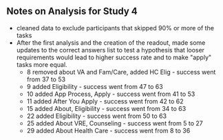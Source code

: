 ## Notes on Analysis for Study 4
- cleaned data to exclude participants that skipped 90% or more of the tasks
- After the first analysis and the creation of the readout, made some updates to the correct answers list to test a hypothesis that looser requirements would lead to higher success rate and to make "apply" tasks more equal.
  - 8 removed about VA and Fam/Care, added HC Elig - success went from 37 to 53
  - 9 added Eligibility - success went from 47 to 63
  - 10 added App Process, Apply - success went from 41 to 53
  - 11 added After You Apply - success went from 42 to 62
  - 15 added About, Eligibility - success went from 34 to 63
  - 22 added Eligibility - success went from 50 to 63
  - 25 added About VRE, Counseling - success went from 5 to 27
  - 29 added About Health Care - success went from 8 to 36
